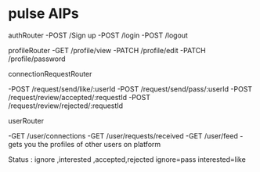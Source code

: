 # pulse AIPs

authRouter
-POST /Sign up
-POST /login
-POST /logout

profileRouter
-GET /profile/view
-PATCH /profile/edit
-PATCH /profile/password

connectionRequestRouter

<!-- right swipe=like -->
<!-- left swipe=pass -->

-POST /request/send/like/:userId
-POST /request/send/pass/:userId
-POST /request/review/accepted/:requestId
-POST /request/review/rejected/:requestId

userRouter

-GET /user/connections
-GET /user/requests/received
-GET /user/feed -gets you the profiles of other users on platform

Status : ignore ,interested ,accepted,rejected
ignore=pass
interested=like
